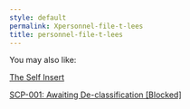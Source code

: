 ```yaml
---
style: default
permalink: Xpersonnel-file-t-lees
title: personnel-file-t-lees
---
```

You may also like:

[The Self Insert](http://scp-wiki.net/theselfinsert)

[SCP-001: Awaiting De-classification [Blocked]](http://scp-wiki.net/scp-001)
